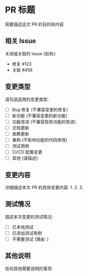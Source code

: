 # PR 标题

简要描述这次 PR 的目的和内容

## 相关 Issue

关闭或关联的 Issue (如有):
- 修复 #123
- 关联 #456

## 变更类型

请勾选适用的变更类型:
- [ ] Bug 修复 (不兼容变更的修复)
- [ ] 新功能 (不兼容变更的新功能)
- [ ] 功能改进 (不兼容现有功能的改进)
- [ ] 文档更新
- [ ] 依赖更新
- [ ] 重构 (不影响功能的代码修改)
- [ ] 测试用例
- [ ] CI/CD 配置变更
- [ ] 其他 (请描述):

## 变更内容

详细描述本次 PR 的具体变更内容:
1. 
2. 
3. 

## 测试情况

描述本次变更的测试情况:
- [ ] 已本地测试
- [ ] 已添加测试用例
- [ ] 不需要测试 (理由: )

## 其他说明

任何其他需要说明的事项: